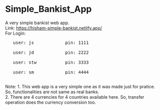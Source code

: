 # Simple_Bankist_App
 
A very simple bankist web app. <br />
Link: https://hisham-simple-bankist.netlify.app/   <br />
For Login: <br/>
<pre>
   user: js            pin: 1111   <br/>
   user: jd            pin: 2222   <br/>
   user: stw           pin: 3333   <br/>
   user: sm            pin: 4444   <br/>
</pre>

Note: 1. This web app is a very simple one as it was made just for pratice. So, functionalities are not same as real banks.<br />
      2. There are 4 currencies for 4 countries available here. So, transfer operation does the currency conversion too.
     
   
